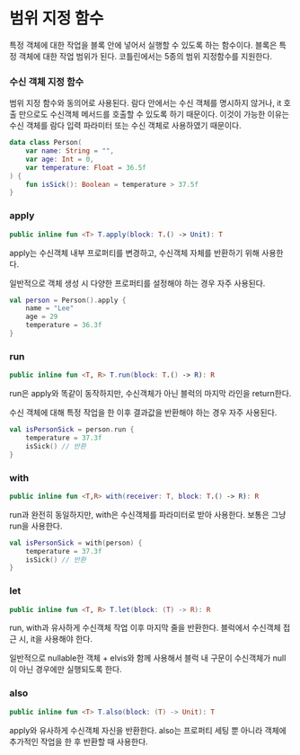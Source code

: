 # 범위 지정 함수

특정 객체에 대한 작업을 블록 안에 넣어서 실행할 수 있도록 하는 함수이다. 블록은 특정 객체에 대한 작업 범위가 된다. 코틀린에서는 5종의 범위 지정함수를 지원한다.

### 수신 객체 지정 함수

범위 지정 함수와 동의어로 사용된다. 람다 안에서는 수신 객체를 명시하지 않거나, it 호출 만으로도 수신객체 메서드를 호출할 수 있도록 하기 때문이다. 이것이 가능한 이유는 수신 객체를 람다 입력 파라미터 또는 수신 객체로 사용하였기 때문이다.

```kotlin
data class Person(
	var name: String = "",
	var age: Int = 0,
	var temperature: Float = 36.5f
) {
	fun isSick(): Boolean = temperature > 37.5f
}
```

### apply

```kotlin
public inline fun <T> T.apply(block: T.() -> Unit): T
```

apply는 수신객체 내부 프로퍼티를 변경하고, 수신객체 자체를 반환하기 위해 사용한다.

일반적으로 객체 생성 시 다양한 프로퍼티를 설정해야 하는 경우 자주 사용된다.

```kotlin
val person = Person().apply {
	name = "Lee"
	age = 29
	temperature = 36.3f
}
```

### run

```kotlin
public inline fun <T, R> T.run(block: T.() -> R): R
```

run은 apply와 똑같이 동작하지만, 수신객체가 아닌 블럭의 마지막 라인을 return한다.

수신 객체에 대해 특정 작업을 한 이후 결과값을 반환해야 하는 경우 자주 사용된다.

```kotlin
val isPersonSick = person.run {
	temperature = 37.3f
	isSick() // 반환
}
```

### with

```kotlin
public inline fun <T,R> with(receiver: T, block: T.() -> R): R
```

run과 완전히 동일하지만, with은 수신객체를 파라미터로 받아 사용한다. 보통은 그냥 run을 사용한다.

```kotlin
val isPersonSick = with(person) {
	temperature = 37.3f
	isSick() // 반환
}
```

### let

```kotlin
public inline fun <T, R> T.let(block: (T) -> R): R
```

run, with과 유사하게 수신객체 작업 이후 마지막 줄을 반환한다. 블럭에서 수신객체 접근 시, it을 사용해야 한다.

일반적으로 nullable한 객체 + elvis와 함께 사용해서 블럭 내 구문이 수신객체가 null이 아닌 경우에만 실행되도록 한다.

### also

```kotlin
public inline fun <T> T.also(block: (T) -> Unit): T
```

apply와 유사하게 수신객체 자신을 반환한다. also는 프로퍼티 세팅 뿐 아니라 객체에 추가적인 작업을 한 후 반환할 때 사용한다.
